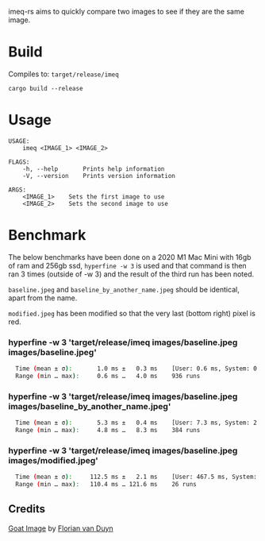 imeq-rs aims to quickly compare two images to see if they are the same image.


# Build
Compiles to: `target/release/imeq`
```
cargo build --release
```

# Usage
```
USAGE:
    imeq <IMAGE_1> <IMAGE_2>

FLAGS:
    -h, --help       Prints help information
    -V, --version    Prints version information

ARGS:
    <IMAGE_1>    Sets the first image to use
    <IMAGE_2>    Sets the second image to use
```

# Benchmark
The below benchmarks have been done on a 2020 M1 Mac Mini with 16gb of ram and 256gb ssd, `hyperfine -w 3` is used and that command is then ran 3 times (outside of -w 3) and the result of the third run has been noted.

`baseline.jpeg` and `baseline_by_another_name.jpeg` should be identical, apart from the name.

`modified.jpeg` has been modified so that the very last (bottom right) pixel is red.


### hyperfine -w 3 'target/release/imeq images/baseline.jpeg images/baseline.jpeg'
```bash
  Time (mean ± σ):       1.0 ms ±   0.3 ms    [User: 0.6 ms, System: 0.2 ms]
  Range (min … max):     0.6 ms …   4.0 ms    936 runs
```

### hyperfine -w 3 'target/release/imeq images/baseline.jpeg images/baseline_by_another_name.jpeg'
```bash
  Time (mean ± σ):       5.3 ms ±   0.4 ms    [User: 7.3 ms, System: 2.2 ms]
  Range (min … max):     4.8 ms …   8.3 ms    384 runs
```

### hyperfine -w 3 'target/release/imeq images/baseline.jpeg images/modified.jpeg'
```bash
  Time (mean ± σ):     112.5 ms ±   2.1 ms    [User: 467.5 ms, System: 52.2 ms]
  Range (min … max):   110.4 ms … 121.6 ms    26 runs
```

## Credits
[Goat Image](https://unsplash.com/photos/J9wZ6D2kYPw) by [Florian van Duyn](https://unsplash.com/@flovayn)
